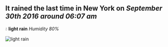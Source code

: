 ## It rained the last time in New York on *September 30th 2016 around 06:07 am*
💧  **light rain** *Humidity 80%*

![light rain](http://openweathermap.org/img/w/10n.png)
